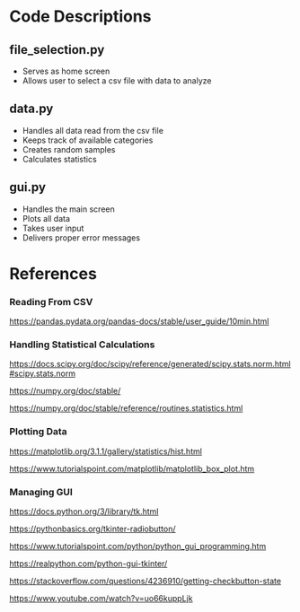 # Code Descriptions 

## file_selection.py
- Serves as home screen
- Allows user to select a csv file with data to analyze

## data.py
- Handles all data read from the csv file
- Keeps track of available categories
- Creates random samples
- Calculates statistics

## gui.py
- Handles the main screen
- Plots all data
- Takes user input
- Delivers proper error messages

# References
### Reading From CSV
https://pandas.pydata.org/pandas-docs/stable/user_guide/10min.html

### Handling Statistical Calculations
https://docs.scipy.org/doc/scipy/reference/generated/scipy.stats.norm.html#scipy.stats.norm

https://numpy.org/doc/stable/

https://numpy.org/doc/stable/reference/routines.statistics.html

### Plotting Data
https://matplotlib.org/3.1.1/gallery/statistics/hist.html

https://www.tutorialspoint.com/matplotlib/matplotlib_box_plot.htm


### Managing GUI

https://docs.python.org/3/library/tk.html 

https://pythonbasics.org/tkinter-radiobutton/

https://www.tutorialspoint.com/python/python_gui_programming.htm

https://realpython.com/python-gui-tkinter/

https://stackoverflow.com/questions/4236910/getting-checkbutton-state

https://www.youtube.com/watch?v=uo66kuppLjk